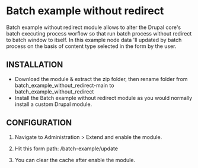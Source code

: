 Batch example without redirect
==============================

Batch example without redirect module allows to alter the Drupal core's batch 
executing process worflow so that run batch process without redirect to batch 
window to itself. In this example node data 'll updated by batch process on the
basis of content type selected in the form by the user.

INSTALLATION
------------

  * Download the module & extract the zip folder, then rename folder 
    from batch_example_without_redirect-main to 
    batch_example_without_redirect
  * Install the Batch example without redirect module as you would normally 
    install a custom Drupal module. 
  

CONFIGURATION
-------------

  1. Navigate to Administration > Extend and enable the module.   

  2. Hit this form path: /batch-example/update

  3. You can clear the cache after enable the module.
